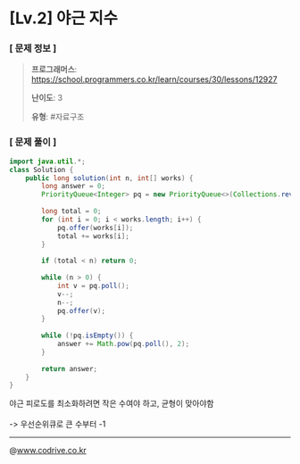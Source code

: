 # [Lv.2] 야근 지수

### [ 문제 정보 ]
> **프로그래머스**: https://school.programmers.co.kr/learn/courses/30/lessons/12927
> 
> **난이도**: 3
>
> **유형**: #자료구조


### [ 문제 풀이 ]
```Java
import java.util.*;
class Solution {
    public long solution(int n, int[] works) {
        long answer = 0;
        PriorityQueue<Integer> pq = new PriorityQueue<>(Collections.reverseOrder());
        
        long total = 0;
        for (int i = 0; i < works.length; i++) {
            pq.offer(works[i]);
            total += works[i];
        }
        
        if (total < n) return 0;
        
        while (n > 0) {
            int v = pq.poll();
            v--;
            n--;
            pq.offer(v);
        }
        
        while (!pq.isEmpty()) {
            answer += Math.pow(pq.poll(), 2);
        }
        
        return answer;
    }
}

```
야근 피로도를 최소화하려면 작은 수여야 하고, 균형이 맞아야함<br><br>-> 우선순위큐로 큰 수부터 -1


---
@www.codrive.co.kr